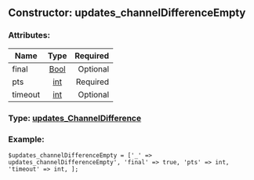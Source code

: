 ## Constructor: updates\_channelDifferenceEmpty  

### Attributes:

| Name     |    Type       | Required |
|----------|:-------------:|---------:|
|final|[Bool](../types/Bool.md) | Optional|
|pts|[int](../types/int.md) | Required|
|timeout|[int](../types/int.md) | Optional|


### Type: [updates\_ChannelDifference](../types/updates\_ChannelDifference.md)

### Example:


```
$updates_channelDifferenceEmpty = ['_' => updates_channelDifferenceEmpty', 'final' => true, 'pts' => int, 'timeout' => int, ];
```